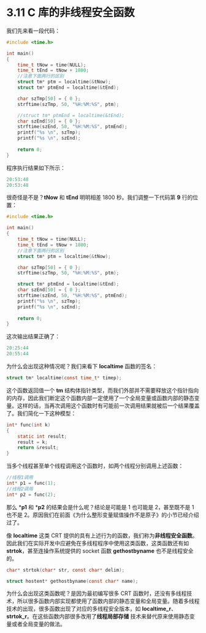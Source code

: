 # 3.11 C 库的非线程安全函数

我们先来看一段代码：

```c
#include <time.h>

int main()
{
    time_t tNow = time(NULL);
    time_t tEnd = tNow + 1800;
    //注意下面两行的区别
    struct tm* ptm = localtime(&tNow);
    struct tm* ptmEnd = localtime(&tEnd);

    char szTmp[50] = { 0 };
    strftime(szTmp, 50, "%H:%M:%S", ptm);

    //struct tm* ptmEnd = localtime(&tEnd);
    char szEnd[50] = { 0 };
    strftime(szEnd, 50, "%H:%M:%S", ptmEnd);
    printf("%s \n", szTmp);
    printf("%s \n", szEnd);
    
    return 0;
}
```

程序执行结果如下所示：

```c
20:53:48
20:53:48
```

很奇怪是不是？**tNow** 和 **tEnd** 明明相差 1800 秒。我们调整一下代码第 **9** 行的位置：

```c
#include <time.h>

int main()
{
    time_t tNow = time(NULL);
    time_t tEnd = tNow + 1800;
    //注意下面两行的区别
    struct tm* ptm = localtime(&tNow);    

    char szTmp[50] = { 0 };
    strftime(szTmp, 50, "%H:%M:%S", ptm);

    struct tm* ptmEnd = localtime(&tEnd);
    char szEnd[50] = { 0 };
    strftime(szEnd, 50, "%H:%M:%S", ptmEnd);
    printf("%s \n", szTmp);
    printf("%s \n", szEnd);
    
    return 0;
}
```

这次输出结果正确了：

```c
20:25:44
20:55:44
```

为什么会出现这种情况呢？我们来看下 **localtime** 函数的签名：

```c
struct tm* localtime(const time_t* timep);
```

这个函数返回值一个 **tm** 结构体指针类型，而我们外部并不需要释放这个指针指向的内存，因此我们断定这个函数内部一定使用了一个全局变量或函数内部的静态变量。这样的话，当再次调用这个函数时有可能前一次调用结果就被后一个结果覆盖了。我们简化一下这种模型：

```c
int* func(int k)
{
    static int result;
    result = k;
    return &result;
}
```

当多个线程甚至单个线程调用这个函数时，如两个线程分别调用上述函数：

```c
//线程1调用
int* p1 = func(1);
//线程2调用
int* p2 = func(2);
```

那么 ***p1** 和 ***p2** 的结果会是什么呢？结论是可能是 1 也可能是 2，甚至既不是 1 也不是 2。原因我们在前面《为什么整形变量赋值操作不是原子》的小节已经介绍过了。

像 **localtime** 这类 CRT 提供的具有上述行为的函数，我们称为**非线程安全函数**。因此我们在实际开发中应避免在多线程程序中使用这类函数，这类函数还有如 **strtok**，甚至连操作系统提供的 socket 函数 **gethostbyname** 也不是线程安全的。

```c
char* strtok(char* str, const char* delim);

struct hostent* gethostbyname(const char* name);
```

为什么会出现这类函数呢？是因为最初编写很多 CRT 函数时，还没有多线程技术，所以很多函数内部实现都使用了函数内部的静态变量和全局变量。随着多线程技术的出现，很多函数出现了对应的多线程安全版本，如 **localtime_r**、**strtok_r**。在这些函数内部很多改用了**线程局部存储** 技术来替代原来使用静态变量或者全局变量的做法。